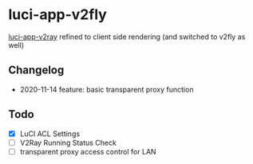 # luci-app-v2fly

[luci-app-v2ray](https://github.com/yichya/luci-app-v2ray) refined to client side rendering (and switched to v2fly as well)

## Changelog

* 2020-11-14 feature: basic transparent proxy function

## Todo

* [x] LuCI ACL Settings
* [ ] V2Ray Running Status Check
* [ ] transparent proxy access control for LAN

